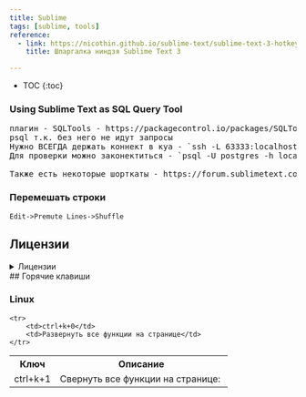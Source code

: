 ```yaml
---
title: Sublime
tags: [sublime, tools]
reference:
  - link: https://nicothin.github.io/sublime-text/sublime-text-3-hotkeys.html
    title: Шпаргалка ниндзя Sublime Text 3

---
```


* TOC 
{:toc}


### Using Sublime Text as SQL Query Tool
<pre>
плагин - SQLTools - https://packagecontrol.io/packages/SQLTools
psql т.к. без него не идут запросы
Нужно ВСЕГДА держать коннект в куа - `ssh -L 63333:localhost:5432 orlov@qa01.prototypes.ru`
Для проверки можно законектиться - `psql -U postgres -h localhost -p 63333 fonmix_dev`

Также есть некоторые шорткаты - https://forum.sublimetext.com/t/sqltools-the-sql-swiss-knife/18382
</pre>
### Перемешать строки 
```Edit->Premute Lines->Shuffle ```

## Лицензии

<details>
    <summary>
        Лицензии
    </summary>

```schema
—– BEGIN LICENSE —–
TwitterInc
200 User License
EA7E-890007
1D77F72E 390CDD93 4DCBA022 FAF60790
61AA12C0 A37081C5 D0316412 4584D136
94D7F7D4 95BC8C1C 527DA828 560BB037
D1EDDD8C AE7B379F 50C9D69D B35179EF
2FE898C4 8E4277A8 555CE714 E1FB0E43
D5D52613 C3D12E98 BC49967F 7652EED2
9D2D2E61 67610860 6D338B72 5CF95C69
E36B85CC 84991F19 7575D828 470A92AB
—— END LICENSE ——

```

```schema
—– BEGIN LICENSE —–
Michael Barnes
Single User License
EA7E-821385
8A353C41 872A0D5C DF9B2950 AFF6F667
C458EA6D 8EA3C286 98D1D650 131A97AB
AA919AEC EF20E143 B361B1E7 4C8B7F04
B085E65E 2F5F5360 8489D422 FB8FC1AA
93F6323C FD7F7544 3F39C318 D95E6480
FCCC7561 8A4A1741 68FA4223 ADCEDE07
200C25BE DBBC4855 C4CFB774 C5EC138C
0FEC1CEF D9DCECEC D3A5DAD1 01316C36
—— END LICENSE ——
```

</details>  
## Горячие клавиши

### Linux

<table>
    <tr>
        <th>Ключ</th>
        <th>Описание</th>
    </tr>
    <tr>
        <td>ctrl+k+1</td>
        <td>Свернуть все функции на странице: <img src="/doc/static/img/sublime-1.png" alt=""></td>
    </tr>

    <tr>
        <td>ctrl+k+0</td>
        <td>Развернуть все функции на странице</td>
    </tr>
</table>


